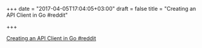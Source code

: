 +++
date = "2017-04-05T17:04:05+03:00"
draft = false
title = "Creating an API Client in Go  #reddit"

+++

<p><a href="https://t.co/aKLNstf1WY">Creating an API Client in Go  #reddit</a></p>